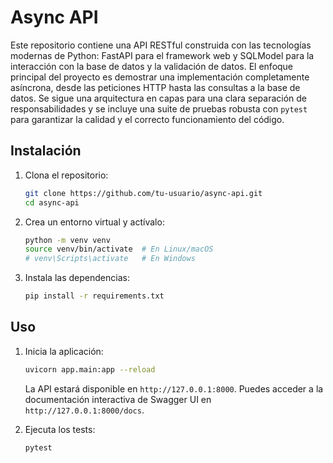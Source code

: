# Async API

Este repositorio contiene una API RESTful construida con las tecnologías modernas de Python: FastAPI para el framework web y SQLModel para la interacción con la base de datos y la validación de datos. El enfoque principal del proyecto es demostrar una implementación completamente asíncrona, desde las peticiones HTTP hasta las consultas a la base de datos. Se sigue una arquitectura en capas para una clara separación de responsabilidades y se incluye una suite de pruebas robusta con `pytest` para garantizar la calidad y el correcto funcionamiento del código.

## Instalación

1. Clona el repositorio:
   ```bash
   git clone https://github.com/tu-usuario/async-api.git
   cd async-api
   ```

2. Crea un entorno virtual y actívalo:
   ```bash
   python -m venv venv
   source venv/bin/activate  # En Linux/macOS
   # venv\Scripts\activate   # En Windows
   ```

3. Instala las dependencias:
   ```bash
   pip install -r requirements.txt
   ```

## Uso

1. Inicia la aplicación:
   ```bash
   uvicorn app.main:app --reload
   ```
   La API estará disponible en `http://127.0.0.1:8000`.
   Puedes acceder a la documentación interactiva de Swagger UI en `http://127.0.0.1:8000/docs`.

2. Ejecuta los tests:
   ```bash
   pytest
   